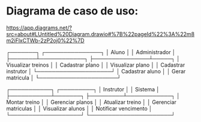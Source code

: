 # Diagrama de caso de uso:

https://app.diagrams.net/?src=about#LUntitled%20Diagram.drawio#%7B%22pageId%22%3A%22m8m2iFlxCTWb-2zP2oj0%22%7D

┌───────┐                                   ┌───────────────┐
│ Aluno │                                   │ Administrador │
├───────┴────────────┐                      ├───────────────┴─────┐
│ Visualizar treinos │                      │ Cadastrar plano     │
│ Visualizar plano   │                      │ Cadastrar instrutor │
└────────────────────┘                      │ Cadastrar aluno     │
                                            │ Gerar matricula     │
                                            └─────────────────────┘



┌───────────┐                               ┌─────────┐
│ Instrutor │                               │ Sistema │
├───────────┴───────┐                       ├─────────┴────────────┐
│ Montar treino     │                       │ Gerenciar planos     │
│ Atualizar treino  │                       │ Gerenciar matriculas │
│ Visualizar alunos │                       │ Notificar vencimento │
└───────────────────┘                       └──────────────────────┘

